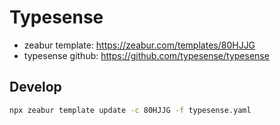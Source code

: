 # Typesense

- zeabur template: https://zeabur.com/templates/80HJJG
- typesense github: https://github.com/typesense/typesense

## Develop

```sh
npx zeabur template update -c 80HJJG -f typesense.yaml
```
